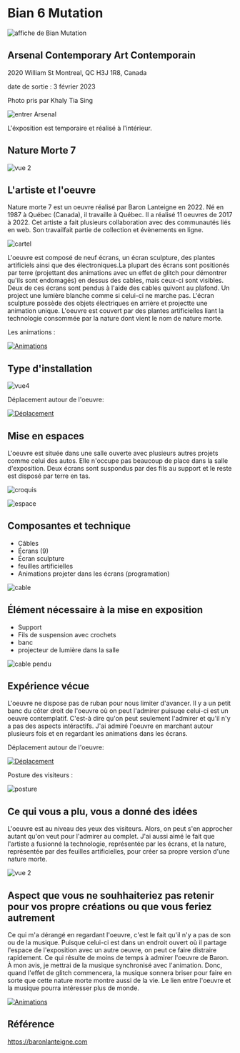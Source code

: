 # Bian 6 Mutation

![affiche de Bian Mutation](https://github.com/KristyMoussally/H23_TIM_documentation/blob/main/BIAN/media/affiche_exposition.jpg?raw=true)

## Arsenal Contemporary Art Contemporain
 2020 William St Montreal, QC H3J 1R8, Canada
 
 date de sortie : 3 février 2023
 
 Photo pris par Khaly Tia Sing 
 
 ![entrer Arsenal](https://github.com/KristyMoussally/H23_TIM_documentation/blob/main/BIAN/media/bian_entre_bian.jpg?raw=true)

L'éxposition est temporaire et réalisé à l'intérieur.

## Nature Morte 7

![vue 2](https://github.com/KristyMoussally/H23_TIM_documentation/blob/main/BIAN/media/nature_morte_7_vue_2.jpg?raw=true)

## L'artiste et l'oeuvre

Nature morte 7 est un oeuvre réalisé par Baron Lanteigne en 2022. Né en 1987 à Québec (Canada), il travaille à Québec. Il a réalisé 11 oeuvres de 2017 à 2022. Cet artiste a fait plusieurs collaboration avec des communautés liés en web. Son travailfait partie de collection et évènements en ligne.

![cartel](https://github.com/KristyMoussally/H23_TIM_documentation/blob/main/BIAN/media/nature_morte_7_cartel_artiste.jpg?raw=true)

L'oeuvre est composé de neuf écrans, un écran sculpture, des plantes artificiels ainsi que des électroniques.La plupart des écrans sont positionés par terre (projettant des animations avec un effet de glitch pour démontrer qu'ils sont endomagés) en dessus des cables, mais ceux-ci sont visibles. Deux de ces écrans sont pendus à l'aide des cables quivont au plafond. Un project une lumière blanche comme si celui-ci ne marche pas. L'écran sculpture possède des objets électriques en arrière et projectte une animation unique. L'oeuvre est couvert par des plantes artificielles liant la technologie consommée par la nature dont vient le nom de nature morte.

Les animations : 

[![Animations](http://img.youtube.com/vi/b9o8wk9XdjI/0.jpg)](https://youtube.com/shorts/b9o8wk9XdjI?feature=share)

## Type d'installation

![vue4](https://github.com/KristyMoussally/H23_TIM_documentation/blob/main/BIAN/media/nature_morte_7_vue_4.jpg?raw=true)

Déplacement autour de l'oeuvre: 

[![Déplacement](https://img.youtube.com/vi/vjXid7DYTww/0.jpg)](https://youtube.com/shorts/vjXid7DYTww?feature=share)

## Mise en espaces

L'oeuvre est située dans une salle ouverte avec plusieurs autres projets comme celui des autos. Elle n'occupe pas beaucoup de place dans la salle d'exposition.
Deux écrans sont suspondus par des fils au support et le reste est disposé par terre en tas.

![croquis](https://github.com/KristyMoussally/H23_TIM_documentation/blob/main/BIAN/media/croquis_exposition.png?raw=true)

![espace](https://github.com/KristyMoussally/H23_TIM_documentation/blob/main/BIAN/media/nature_morte_7_vue_6.jpg?raw=true)

## Composantes et technique

- Câbles
- Écrans (9)
- Écran sculpture
- feuilles artificielles
- Animations projeter dans les écrans (programation)

![cable](https://github.com/KristyMoussally/H23_TIM_documentation/blob/main/BIAN/media/nature_morte_7_cable.jpg?raw=true)


## Élément nécessaire à la mise en exposition

- Support
- Fils de suspension avec crochets
- banc
- projecteur de lumière dans la salle

![cable pendu](https://github.com/KristyMoussally/H23_TIM_documentation/blob/main/BIAN/media/nature_morte_7_cable_2.jpg?raw=true)

## Expérience vécue

L'oeuvre ne dispose pas de ruban pour nous limiter d'avancer. Il y a un petit banc du côter droit de l'oeuvre où on peut l'admirer puisuqe celui-ci est un oeuvre contemplatif. C'est-à dire qu'on peut seulement l'admirer et qu'il n'y a pas des aspects intéractifs. J'ai admiré l'oeuvre en marchant autour plusieurs fois et en regardant les animations dans les écrans.

Déplacement autour de l'oeuvre: 

[![Déplacement](https://img.youtube.com/vi/vjXid7DYTww/0.jpg)](https://youtube.com/shorts/vjXid7DYTww?feature=share)

Posture des visiteurs :

![posture](https://github.com/KristyMoussally/H23_TIM_documentation/blob/main/BIAN/media/nature_morte_7_vue_5.jpg?raw=true)

## Ce qui vous a plu, vous a donné des idées

L'oeuvre est au niveau des yeux des visiteurs. Alors, on peut s'en approcher autant qu'on veut pour l'admirer au complet. J'ai aussi aimé le fait que l'artiste a fusionné la technologie, représentée par les écrans, et la nature, représentée par des feuilles artificielles, pour créer sa propre version d'une nature morte.

![vue 2](https://github.com/KristyMoussally/H23_TIM_documentation/blob/main/BIAN/media/nature_morte_7_vue_2.jpg?raw=true)

## Aspect que vous ne souhhaiteriez pas retenir pour vos propre créations ou que vous feriez autrement

Ce qui m'a dérangé en regardant l'oeuvre, c'est le fait qu'il n'y a pas de son ou de la musique. Puisque celui-ci est dans un endroit ouvert où il partage l'espace de l'exposition avec un autre oeuvre, on peut ce faire distraire rapidement. Ce qui résulte de moins de temps à admirer l'oeuvre de Baron. À mon avis, je mettrai de la musique synchronisé avec l'animation. Donc, quand l'effet de glitch commencera, la musique sonnera briser pour faire en sorte que cette nature morte montre aussi de la vie. Le lien entre l'oeuvre et la musique pourra intéresser plus de monde.

[![Animations](http://img.youtube.com/vi/b9o8wk9XdjI/0.jpg)](https://youtube.com/shorts/b9o8wk9XdjI?feature=share)

## Référence

https://baronlanteigne.com
